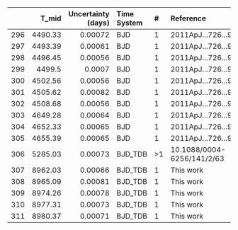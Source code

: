 |     |   T_mid |   Uncertainty (days) | Time System   | #   | Reference                  |
|----:|--------:|---------------------:|:--------------|:----|:---------------------------|
| 296 | 4490.33 |              0.00072 | BJD           | 1   | 2011ApJ...726...94C        |
| 297 | 4493.39 |              0.00061 | BJD           | 1   | 2011ApJ...726...94C        |
| 298 | 4496.45 |              0.00056 | BJD           | 1   | 2011ApJ...726...94C        |
| 299 | 4499.5  |              0.0007  | BJD           | 1   | 2011ApJ...726...94C        |
| 300 | 4502.56 |              0.00056 | BJD           | 1   | 2011ApJ...726...94C        |
| 301 | 4505.62 |              0.00082 | BJD           | 1   | 2011ApJ...726...94C        |
| 302 | 4508.68 |              0.00056 | BJD           | 1   | 2011ApJ...726...94C        |
| 303 | 4649.28 |              0.00064 | BJD           | 1   | 2011ApJ...726...94C        |
| 304 | 4652.33 |              0.00065 | BJD           | 1   | 2011ApJ...726...94C        |
| 305 | 4655.39 |              0.00065 | BJD           | 1   | 2011ApJ...726...94C        |
| 306 | 5285.03 |              0.00073 | BJD_TDB       | >1  | 10.1088/0004-6256/141/2/63 |
| 307 | 8962.03 |              0.00066 | BJD_TDB       | 1   | This work                  |
| 308 | 8965.09 |              0.00081 | BJD_TDB       | 1   | This work                  |
| 309 | 8974.26 |              0.00078 | BJD_TDB       | 1   | This work                  |
| 310 | 8977.31 |              0.00073 | BJD_TDB       | 1   | This work                  |
| 311 | 8980.37 |              0.00071 | BJD_TDB       | 1   | This work                  |